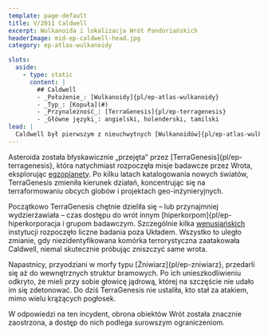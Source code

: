 ```yaml
---
template: page-default
title: V/2011 Caldwell
excerpt: Wulkanoida i lokalizacja Wrót Pandoriańskich
headerImage: mid-ep-caldwell-head.jpg
category: ep-atlas-wulkanoidy

slots:
  aside:
    - type: static
      content: |
        ## Caldwell
        - _Położenie_: [Wulkanoidy]{pl/ep-atlas-wulkanoidy}
        - _Typ_: [Kopuła](#)
        - _Przynależność_: [TerraGenesis]{pl/ep-terragenesis}
        - _Główne języki_: angielski, holenderski, tamilski
lead: |
  Caldwell był pierwszym z nieuchwytnych [Wulkanoidów]{pl/ep-atlas-wulkanoidy}, który został odkryty – choć początkowo nie wzbudził większego zainteresowania. Wszystko zmieniło się, gdy niewielki zespół poszukiwaczy z Wenus odnalazł [Wrota Pandoriańskie](#) w głębokim uskoku niedaleko jednego z wąskich biegunów asteroidy. Ten niepozorny kawałek skały nagle wysunął się na pierwszy plan.
---
```

Asteroida została błyskawicznie „przejęta” przez [TerraGenesis]{pl/ep-terragenesis}, która natychmiast rozpoczęła misje badawcze przez Wrota, eksplorując [egzoplanety](https://pl.wikipedia.org/wiki/Planeta_pozas%C5%82oneczna). Po kilku latach katalogowania nowych światów, TerraGenesis zmieniła kierunek działań, koncentrując się na terraformowaniu obcych globów i projektach geo-inżynieryjnych.

Początkowo TerraGenesis chętnie dzieliła się – lub przynajmniej wydzierżawiała – czas dostępu do wrót innym [hiperkorpom]{pl/ep-hiperkorporacja i grupom badawczym. Szczególnie kilka [wenusjańskich](#) instytucji rozpoczęło liczne badania poza Układem. Wszystko to uległo zmianie, gdy niezidentyfikowana komórka terrorystyczna zaatakowała Caldwell, niemal skutecznie próbując zniszczyć same wrota.

Napastnicy, przyodziani w morfy typu [Żniwiarz]{pl/ep-zniwiarz}, przedarli się aż do wewnętrznych struktur bramowych. Po ich unieszkodliwieniu odkryto, że mieli przy sobie głowicę jądrową, której na szczęście nie udało im się zdetonować. Do dziś TerraGenesis nie ustaliła, kto stał za atakiem, mimo wielu krążących pogłosek.

W odpowiedzi na ten incydent, obrona obiektów Wrót została znacznie zaostrzona, a dostęp do nich podlega surowszym ograniczeniom.
